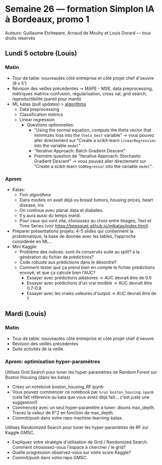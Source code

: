 # Semaine 26 — formation Simplon IA à Bordeaux, promo 1

Auteurs: Guillaume Etchepare, Arnaud de Mouhy et Louis Dorard — tous droits réservés

## Lundi 5 octobre (Louis)

### Matin

* Tour de table: nouveautés côté entreprise et côté projet chef d'oeuvre (8 x 5')
* Révision des veilles précédentes -> MAPE - MSE, data preprocessing, métriques matrice confusion, régularisation, cross val, grid search, reproductibilité (pareil pour mardi)
* ML katas (pull updates) > [algorithms](https://github.com/bpesquet/mlkatas/tree/master/algorithms)
  * Data preprocessing
  * Classification metrics
  * Linear regression
    * Questions optionnelles:
      * "Using the normal equation, compute the theta vector that minimizes loss into the `theta_best` variable" -> vous pouvez aller directement sur "Create a scikit-learn `LinearRegression` into the variable `model`"
      * "Iterative Approach: Batch Gradient Descent"
      * Première question de "Iterative Approach: Stochastic Gradient Descent" -> vous pouvez aller directement sur "Create a scikit-learn `SGDRegressor` into the variable `model`".

### Aprem

* Katas:
  * Finir _algorithms_
  * Dans _models_ on avait déjà vu breast tumors, housing prices, heart disease, iris
  * On continue avec planar data et diabetes.
  * Il y aura aussi du temps mardi.
  * Pour ceux qui vont vite, choisissez au choix entre Images, Text et Time Series (voir https://bpesquet.github.io/mlkatas/index.html).
* Préparer présentations projets: 4-5 slides qui contiennent la problèmatique, la base de donnée avec les tables, l’approche considérée en ML... 
* Mini Kaggle:
  * Problème des indices: sont-ils conservés suite au split? à la génération du fichier de prédictions?
  * Code robuste aux prédictions dans le désordre?
  * Comment tester que ça prend bien en compte le fichier prédictions envoyé, et que ça calcule bien l'AUC?
    * Essayer avec prédictions aléatoires -> AUC devrait être de 0.5
    * Essayer avec prédictions d'un vrai modèle -> AUC devrait être 0.7-0.8
    * Essayer avec les vraies valeures d'output -> AUC devrait être de 1

## Mardi (Louis)

### Matin

* Tour de table: nouveautés côté entreprise et côté projet chef d'oeuvre
* Révision des veilles précédentes
* Suite activités de la veille.

### Aprem: optimisation hyper-paramètres

Utilisez Grid Search pour tuner les hyper-paramètres de Random Forest sur Boston Housing (dans les katas)
* Créez un notebook boston_housing_RF.ipynb
* Vous pouvez commencer ce notebook par `%run boston_housing.ipynb` (cela fait référence au kata que vous aviez déjà fait... c'est juste une suggestion!)
* Commencez avec un seul hyper-paramètre à tuner: disons max_depth. Tracez la valeur de R^2 en fonction de max_depth.
* Commit/push dans votre repo machine-learning-katas.

Utilisez Randomized Search pour tuner les hyper-paramètres de RF sur Kaggle GMSC.
* Expliquez votre stratégie d'utilisation de Grid / Randomized Search. Comment choisissez-vous l'espace à chercher / le grid?
* Quelle progression observez-vous sur votre score Kaggle?
* Commit/push dans votre repo GMSC.

